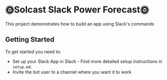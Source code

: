 # 🌞Solcast Slack Power Forecast🌞
This project demonstrates how to build an app using Slack's commands

## Getting Started
To get started you need to:
- Set up your Slack App in Slack - Find more detailed setup instructions in `setup.md`.
- Invite the bot user to a channel where you want it to work